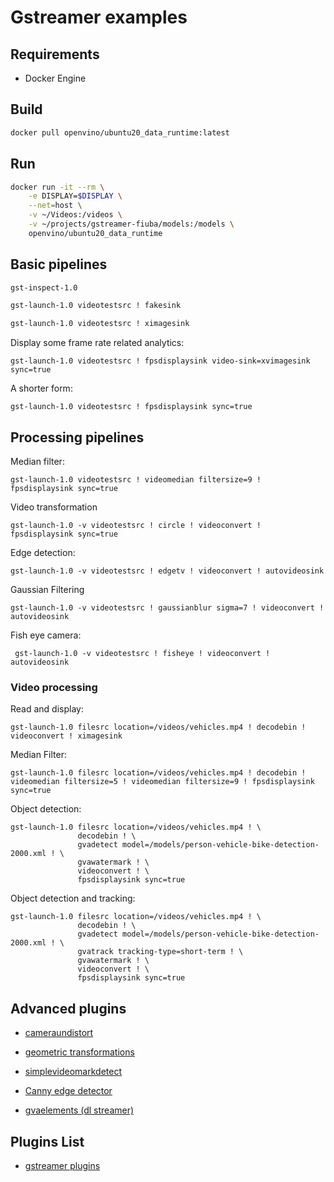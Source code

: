 # Gstreamer examples

## Requirements

* Docker Engine

## Build

```sh
docker pull openvino/ubuntu20_data_runtime:latest
```


## Run

```sh
docker run -it --rm \
    -e DISPLAY=$DISPLAY \
    --net=host \
    -v ~/Videos:/videos \
    -v ~/projects/gstreamer-fiuba/models:/models \
    openvino/ubuntu20_data_runtime
```

## Basic pipelines

```sh
gst-inspect-1.0
```

```sh
gst-launch-1.0 videotestsrc ! fakesink
```

```sh
gst-launch-1.0 videotestsrc ! ximagesink
```

Display some frame rate related analytics:

```
gst-launch-1.0 videotestsrc ! fpsdisplaysink video-sink=xvimagesink sync=true
```

A shorter form:

```
gst-launch-1.0 videotestsrc ! fpsdisplaysink sync=true
```

## Processing pipelines

Median filter:

```
gst-launch-1.0 videotestsrc ! videomedian filtersize=9 ! fpsdisplaysink sync=true
```
Video transformation

```
gst-launch-1.0 -v videotestsrc ! circle ! videoconvert ! fpsdisplaysink sync=true
```

Edge detection:
```
gst-launch-1.0 -v videotestsrc ! edgetv ! videoconvert ! autovideosink
```

Gaussian Filtering

```
gst-launch-1.0 -v videotestsrc ! gaussianblur sigma=7 ! videoconvert ! autovideosink
```
Fish eye camera:

```
 gst-launch-1.0 -v videotestsrc ! fisheye ! videoconvert ! autovideosink
```

### Video processing

Read and display:

```
gst-launch-1.0 filesrc location=/videos/vehicles.mp4 ! decodebin ! videoconvert ! ximagesink
```

Median Filter:

```
gst-launch-1.0 filesrc location=/videos/vehicles.mp4 ! decodebin ! videomedian filtersize=5 ! videomedian filtersize=9 ! fpsdisplaysink sync=true
```

Object detection:

```
gst-launch-1.0 filesrc location=/videos/vehicles.mp4 ! \
               decodebin ! \
               gvadetect model=/models/person-vehicle-bike-detection-2000.xml ! \
	           gvawatermark ! \
               videoconvert ! \
               fpsdisplaysink sync=true
```

Object detection and tracking:

```
gst-launch-1.0 filesrc location=/videos/vehicles.mp4 ! \
               decodebin ! \
               gvadetect model=/models/person-vehicle-bike-detection-2000.xml ! \
               gvatrack tracking-type=short-term ! \
	           gvawatermark ! \
               videoconvert ! \
               fpsdisplaysink sync=true
```


## Advanced plugins

* [cameraundistort
](https://gstreamer.freedesktop.org/documentation/opencv/cameraundistort.html?gi-language=c#cameraundistort)

* [geometric transformations](https://gstreamer.freedesktop.org/documentation/geometrictransform/index.html?gi-language=c)

* [simplevideomarkdetect](https://gstreamer.freedesktop.org/documentation/videosignal/simplevideomarkdetect.html?gi-language=c)

* [Canny edge detector](https://gstreamer.freedesktop.org/documentation/opencv/edgedetect.html?gi-language=c#edgedetect)

* [gvaelements (dl streamer)](https://dlstreamer.github.io/elements/elements.html)

## Plugins List

* [gstreamer plugins](https://gstreamer.freedesktop.org/documentation/plugins_doc.html?gi-language=c)